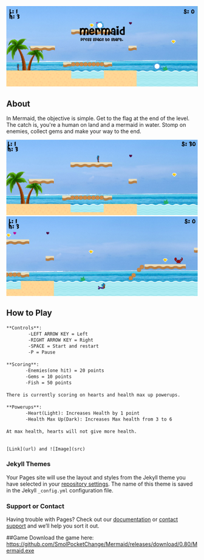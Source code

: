 ![screenshot](https://raw.githubusercontent.com/SmolPocketChange/Mermaid/master/Start.PNG)
## About
In Mermaid, the objective is simple. Get to the flag at the end of the level. The catch is, you're a human on land and a mermaid in water. Stomp on enemies, collect gems and make your way to the end. 

![screenshot](https://raw.githubusercontent.com/SmolPocketChange/Mermaid/master/ingame1.PNG)
![screenshot](https://raw.githubusercontent.com/SmolPocketChange/Mermaid/master/ingame2.PNG)

## How to Play
```
**Controls**:
        -LEFT ARROW KEY = Left
        -RIGHT ARROW KEY = Right
        -SPACE = Start and restart
        -P = Pause

**Scoring**:
       -Enemies(one hit) = 20 points
       -Gems = 10 points
       -Fish = 50 points

There is currently scoring on hearts and health max up powerups.

**Powerups**:
       -Heart(Light): Increases Health by 1 point
       -Health Max Up(Dark): Increases Max health from 3 to 6

At max health, hearts will not give more health.

```

```

[Link](url) and ![Image](src)
```


### Jekyll Themes

Your Pages site will use the layout and styles from the Jekyll theme you have selected in your [repository settings](https://github.com/SmolPocketChange/Mermaid/settings). The name of this theme is saved in the Jekyll `_config.yml` configuration file.

### Support or Contact

Having trouble with Pages? Check out our [documentation](https://help.github.com/categories/github-pages-basics/) or [contact support](https://github.com/contact) and we’ll help you sort it out.

##Game
Download the game here: https://github.com/SmolPocketChange/Mermaid/releases/download/0.80/Mermaid.exe

